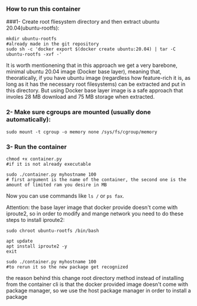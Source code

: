 ### How to run this container

###1- Create root fliesystem directory and then extract ubuntu 20.04(ubuntu-rootfs): 

```
mkdir ubuntu-rootfs
#already made in the git repository
sudo sh -c 'docker export $(docker create ubuntu:20.04) | tar -C ubuntu-rootfs -xvf -'
```

It is worth mentionening that in this approach we get a very barebone, minimal ubuntu 20.04 image (Docker base layer), meaning that, theoratically, if you have ubuntu image (regardless how feature-rich it is, as long as it has the necessary root filesystems) can be extracted and put in this directory. But using Docker base layer image is a safe approach that involes 28 MB download and 75 MB storage when extracted.


### 2- Make sure cgroups are mounted (usually done automatically):

```
sudo mount -t cgroup -o memory none /sys/fs/cgroup/memory
```

### 3- Run the container

```
chmod +x container.py
#if it is not already executable

sudo ./container.py myhostname 100
# first argument is the name of the container, the second one is the amount of limited ram you desire in MB
```

Now you can use commands like `ls /` or `ps fax`.

Attention: the base layer image that docker provide doesn't come with iproute2, so in order to modify and mange network you need to do these steps to install iproute2:

```
sudo chroot ubuntu-rootfs /bin/bash

apt update
apt install iproute2 -y
exit

sudo ./container.py myhostname 100
#to rerun it so the new package get recognized
```

the reason behind this change root directory method instead of installing from the container cli is that the docker provided image doesn't come with package manager, so we use the host package manager in order to install a package
